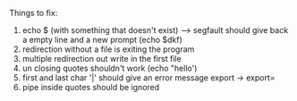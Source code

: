 Things to fix:

1. echo $ (with something that doesn't exist) --> segfault 
	should give back a empty line and a new prompt (echo $dkf)
2. redirection without a file is exiting the program
3. multiple redirection out write in the first file 
4. un closing quotes shouldn't work (echo "hello')
5. first and last char '|' should give an error message
export -> export=
6. pipe inside quotes should be ignored